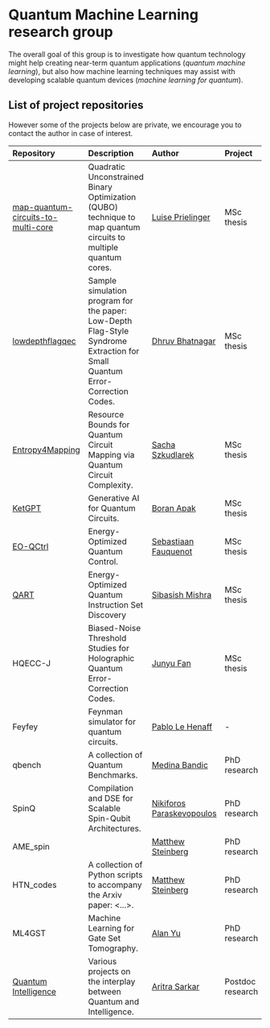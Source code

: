 # Quantum Machine Learning research group

The overall goal of this group is to investigate how quantum technology might help creating near-term quantum applications (_quantum machine learning_), but also how machine learning techniques may assist with developing scalable quantum devices (_machine learning for quantum_).

## List of project repositories

However some of the projects below are private, we encourage you to contact the author in case of interest.

| Repository                                                                                             | Description                                                                                                                 | Author                                                   |  Project         |
| :----------------------------------------------------------------------------------------------------- | :-------------------------------------------------------------------------------------------------------------------------- | :------------------------------------------------------- | :--------------- |
| [map-quantum-circuits-to-multi-core](https://github.com/QML-Group/map-quantum-circuits-to-multi-core)  | Quadratic Unconstrained Binary Optimization (QUBO) technique to map quantum circuits to multiple quantum cores.             | [Luise Prielinger](https://github.com/Luisenden)         | MSc thesis       |
| [lowdepthflagqec](https://github.com/QML-Group/lowdepthflagqec)                                        | Sample simulation program for the paper: Low-Depth Flag-Style Syndrome Extraction for Small Quantum Error-Correction Codes. | [Dhruv Bhatnagar](https://github.com/dhruvbhq)           | MSc thesis       |
| [Entropy4Mapping](https://github.com/QML-Group/Entropy4Mapping)                                        | Resource Bounds for Quantum Circuit Mapping via Quantum Circuit Complexity.                                                 | [Sacha Szkudlarek](https://github.com/szkud)             | MSc thesis       |
| [KetGPT](https://github.com/QML-Group/KetGPT)                                                          | Generative AI for Quantum Circuits.                                                                                         | [Boran Apak](https://github.com/boranapak)               | MSc thesis       |
| [EO-QCtrl](https://github.com/QML-Group/EO-QCtrl)                                                      | Energy-Optimized Quantum Control.                                                                                           | [Sebastiaan Fauquenot](https://github.com/sebfqt)        | MSc thesis       |
| [QART](https://github.com/Advanced-Research-Centre/QART)                                               | Energy-Optimized Quantum Instruction Set Discovery                                                                          | [Sibasish Mishra](https://github.com/Sibasish07)        | MSc thesis       |
| HQECC-J                                                                                                | Biased-Noise Threshold Studies for Holographic Quantum Error-Correction Codes.                                              | [Junyu Fan]()                                            | MSc thesis       |
| Feyfey                                                                                                 | Feynman simulator for quantum circuits.                                                                                     | [Pablo Le Henaff](https://github.com/pablolh)            | -                |
| qbench                                                                                                 | A collection of Quantum Benchmarks.                                                                                         | [Medina Bandic](https://github.com/MedinaBandic)         | PhD research     |
| SpinQ                                                                                                  | Compilation and DSE for Scalable Spin-Qubit Architectures.                                                                  | [Nikiforos Paraskevopoulos](https://github.com/nikipara) | PhD research     |
| AME_spin                                                                                               |                                                                                                                             | [Matthew Steinberg](https://github.com/mattsteinberg13)  | PhD research     |
| HTN_codes                                                                                              | A collection of Python scripts to accompany the Arxiv paper: <...>.                                                         | [Matthew Steinberg](https://github.com/mattsteinberg13)  | PhD research     |
| ML4GST                                                                                                 | Machine Learning for Gate Set Tomography.                                                                                   | [Alan Yu](https://github.com/kyyalan)                    | PhD research     |
| [Quantum Intelligence](https://github.com/Advanced-Research-Centre)                                    | Various projects on the interplay between Quantum and Intelligence.                                                         | [Aritra Sarkar](https://github.com/prince-ph0en1x)       | Postdoc research |
